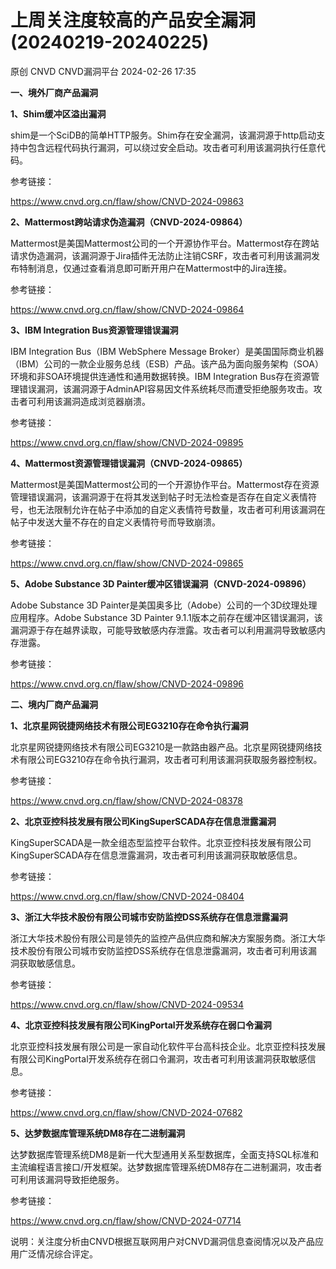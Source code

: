#  上周关注度较高的产品安全漏洞(20240219-20240225)   
原创 CNVD  CNVD漏洞平台   2024-02-26 17:35  
  
**一、境外厂商产品漏洞**  
  
**1、Shim缓冲区溢出漏洞**  
  
shim是一个SciDB的简单HTTP服务。Shim存在安全漏洞，该漏洞源于http启动支持中包含远程代码执行漏洞，可以绕过安全启动。攻击者可利用该漏洞执行任意代码。  
  
参考链接：  
  
https://www.cnvd.org.cn/flaw/show/CNVD-2024-09863  
  
**2、Mattermost跨站请求伪造漏洞（CNVD-2024-09864）**  
  
Mattermost是美国Mattermost公司的一个开源协作平台。Mattermost存在跨站请求伪造漏洞，该漏洞源于Jira插件无法防止注销CSRF，攻击者可利用该漏洞发布特制消息，仅通过查看消息即可断开用户在Mattermost中的Jira连接。  
  
参考链接：  
  
https://www.cnvd.org.cn/flaw/show/CNVD-2024-09864  
  
**3、IBM Integration Bus资源管理错误漏洞**  
  
IBM Integration Bus（IBM WebSphere Message
Broker）是美国国际商业机器（IBM）公司的一款企业服务总线（ESB）产品。该产品为面向服务架构（SOA）环境和非SOA环境提供连通性和通用数据转换。IBM Integration Bus存在资源管理错误漏洞，该漏洞源于AdminAPI容易因文件系统耗尽而遭受拒绝服务攻击。攻击者可利用该漏洞造成浏览器崩溃。  
  
参考链接：  
  
https://www.cnvd.org.cn/flaw/show/CNVD-2024-09895  
  
**4、Mattermost资源管理错误漏洞（CNVD-2024-09865）**  
  
Mattermost是美国Mattermost公司的一个开源协作平台。Mattermost存在资源管理错误漏洞，该漏洞源于在将其发送到帖子时无法检查是否存在自定义表情符号，也无法限制允许在帖子中添加的自定义表情符号数量，攻击者可利用该漏洞在帖子中发送大量不存在的自定义表情符号而导致崩溃。  
  
参考链接：  
  
https://www.cnvd.org.cn/flaw/show/CNVD-2024-09865  
  
**5、Adobe Substance 3D Painter缓冲区错误漏洞（CNVD-2024-09896）**  
  
Adobe Substance 3D Painter是美国奥多比（Adobe）公司的一个3D纹理处理应用程序。Adobe Substance 3D Painter
9.1.1版本之前存在缓冲区错误漏洞，该漏洞源于存在越界读取，可能导致敏感内存泄露。攻击者可以利用漏洞导致敏感内存泄露。  
  
参考链接：  
  
https://www.cnvd.org.cn/flaw/show/CNVD-2024-09896  
  
  
**二、境内厂商产品漏洞**  
  
**1、北京星网锐捷网络技术有限公司EG3210存在命令执行漏洞**  
  
北京星网锐捷网络技术有限公司EG3210是一款路由器产品。北京星网锐捷网络技术有限公司EG3210存在命令执行漏洞，攻击者可利用该漏洞获取服务器控制权。  
  
参考链接：  
  
https://www.cnvd.org.cn/flaw/show/CNVD-2024-08378  
  
**2、北京亚控科技发展有限公司KingSuperSCADA存在信息泄露漏洞**  
  
KingSuperSCADA是一款全组态型监控平台软件。北京亚控科技发展有限公司KingSuperSCADA存在信息泄露漏洞，攻击者可利用该漏洞获取敏感信息。  
  
参考链接：  
  
https://www.cnvd.org.cn/flaw/show/CNVD-2024-08404  
  
**3、浙江大华技术股份有限公司城市安防监控DSS系统存在信息泄露漏洞**  
  
浙江大华技术股份有限公司是领先的监控产品供应商和解决方案服务商。浙江大华技术股份有限公司城市安防监控DSS系统存在信息泄露漏洞，攻击者可利用该漏洞获取敏感信息。  
  
参考链接：  
  
https://www.cnvd.org.cn/flaw/show/CNVD-2024-09534  
  
**4、北京亚控科技发展有限公司KingPortal开发系统存在弱口令漏洞**  
  
北京亚控科技发展有限公司是一家自动化软件平台高科技企业。北京亚控科技发展有限公司KingPortal开发系统存在弱口令漏洞，攻击者可利用该漏洞获取敏感信息。  
  
参考链接：  
  
https://www.cnvd.org.cn/flaw/show/CNVD-2024-07682  
  
**5、达梦数据库管理系统DM8存在二进制漏洞**  
  
达梦数据库管理系统DM8是新一代大型通用关系型数据库，全面支持SQL标准和主流编程语言接口/开发框架。达梦数据库管理系统DM8存在二进制漏洞，攻击者可利用该漏洞导致拒绝服务。  
  
参考链接：  
  
https://www.cnvd.org.cn/flaw/show/CNVD-2024-07714  
  
说明：关注度分析由CNVD根据互联网用户对CNVD漏洞信息查阅情况以及产品应用广泛情况综合评定。  
  
